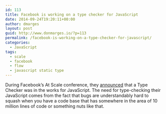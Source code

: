 ```yaml
---
id: 113
title: Facebook is working on a type checker for JavaScript
date: 2014-09-24T19:20:11+00:00
author: dmarges
layout: post
guid: http://www.donmarges.io/?p=113
permalink: /facebook-is-working-on-a-type-checker-for-javascript/
categories:
  - JavaScript
tags:
  - scale
  - facebook
  - flow
  - javascript static type
---
```

During Facebook&#8217;s At Scale conference, they [announced](https://lobste.rs/s/fp9ibi?utm_source=javascriptweekly&utm_medium=email) that a Type Checker was in the works for JavaScript. The need for type-checking their JavaScript comes from the fact that bugs are understandably hard to squash when you have a code base that has somewhere in the area of 10 million lines of code or something nuts like that.